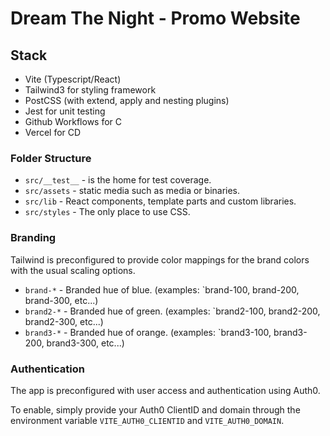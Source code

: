 # Dream The Night - Promo Website

## Stack

- Vite (Typescript/React)
- Tailwind3 for styling framework
- PostCSS (with extend, apply and nesting plugins)
- Jest for unit testing
- Github Workflows for C
- Vercel for CD

### Folder Structure

- `src/__test__` - is the home for test coverage.
- `src/assets` - static media such as media or binaries.
- `src/lib` - React components, template parts and custom libraries.
- `src/styles` - The only place to use CSS.

### Branding

Tailwind is preconfigured to provide color mappings for the brand colors with the usual scaling options.

- `brand-*`  - Branded hue of blue. (examples: `brand-100, brand-200, brand-300, etc...)
- `brand2-*` - Branded hue of green. (examples: `brand2-100, brand2-200, brand2-300, etc...)
- `brand3-*` - Branded hue of orange. (examples: `brand3-100, brand3-200, brand3-300, etc...)

### Authentication

The app is preconfigured with user access and authentication using Auth0.

To enable, simply provide your Auth0 ClientID and domain through the environment variable `VITE_AUTH0_CLIENTID` and `VITE_AUTH0_DOMAIN`.
